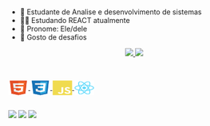 ### 
- 🎒 Estudante de Analise e desenvolvimento de sistemas
- 👨‍💻 Estudando REACT atualmente
- 👦 Pronome: Ele/dele
- 🧠 Gosto de desafios

<div align="center">
  <a href="https://github.com/CesarMickael">
  <img height="140em" src="https://github-readme-stats.vercel.app/api?username=CesarMickael&show_icons=true&theme=dracula&include_all_commits=true&count_private=true"/>
  <img height="140em" src="https://github-readme-stats.vercel.app/api/top-langs/?username=CesarMickael&layout=compact&langs_count=7&theme=dracula"/>
</div>

##

<div style="display: inline_block"><br>

  <img align="center" alt="CesarMickael-HTML" height="30" width="40" src="https://raw.githubusercontent.com/devicons/devicon/master/icons/html5/html5-original.svg">
  <img align="center" alt="CesarMickael-CSS" height="30" width="40" src="https://raw.githubusercontent.com/devicons/devicon/master/icons/css3/css3-original.svg">
  <img align="center" alt="CesarMickael-Js" height="30" width="40" src="https://raw.githubusercontent.com/devicons/devicon/master/icons/javascript/javascript-plain.svg">
  <img align="center" alt="CesarMickael-React" height="30" width="40" src="https://raw.githubusercontent.com/devicons/devicon/master/icons/react/react-original.svg">

</div>

##

<div>
 <a href="mailto:mickaelcesar2@gmail.com"> <img src ="https://img.shields.io/badge/Gmail-D14836?style=for-the-badge&logo=gmail&logoColor=white target=_blank"></a>
 <a href ="https://www.linkedin.com/in/cesar-mickael/"><img src="https://img.shields.io/badge/LinkedIn-0077B5?style=for-the-badge&logo=linkedin&logoColor=white target=_blank"></a>
 <a href="https://web.whatsapp.com/send?phone:47997222810"><img src="https://img.shields.io/badge/WhatsApp-25D366?style=for-the-badge&logo=whatsapp&logoColor=white target=_blank"></a>
</div>
